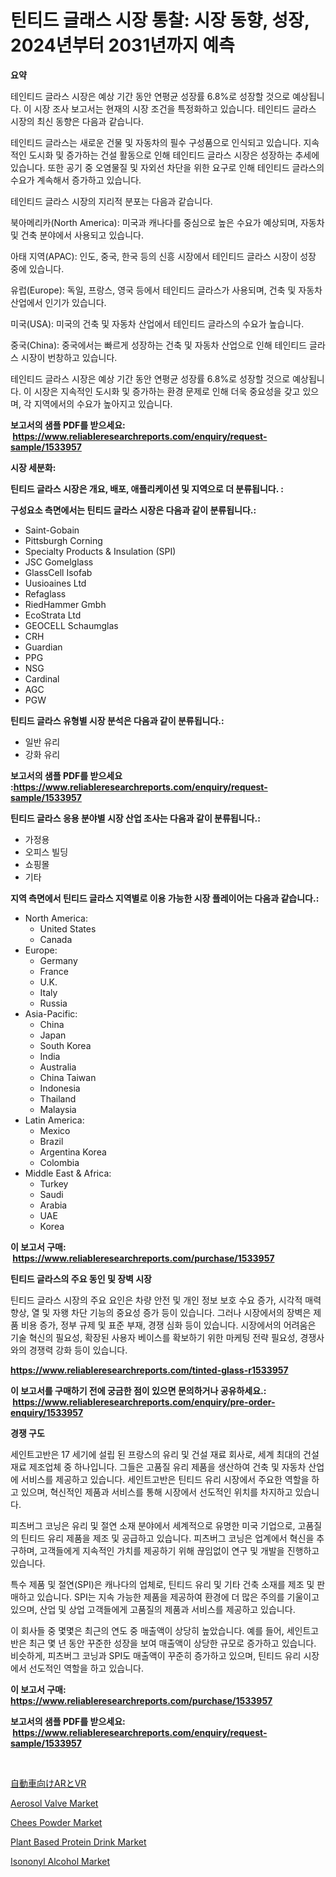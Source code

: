 <p><h1>틴티드 글래스 시장 통찰: 시장 동향, 성장, 2024년부터 2031년까지 예측</h1></p><p><strong>요약</strong></p>
<p><p>테인티드 글라스 시장은 예상 기간 동안 연평균 성장률 6.8%로 성장할 것으로 예상됩니다. 이 시장 조사 보고서는 현재의 시장 조건을 특정화하고 있습니다. 테인티드 글라스 시장의 최신 동향은 다음과 같습니다.</p><p>테인티드 글라스는 새로운 건물 및 자동차의 필수 구성품으로 인식되고 있습니다. 지속적인 도시화 및 증가하는 건설 활동으로 인해 테인티드 글라스 시장은 성장하는 추세에 있습니다. 또한 공기 중 오염물질 및 자외선 차단을 위한 요구로 인해 테인티드 글라스의 수요가 계속해서 증가하고 있습니다.</p><p>테인티드 글라스 시장의 지리적 분포는 다음과 같습니다.</p><p>북아메리카(North America): 미국과 캐나다를 중심으로 높은 수요가 예상되며, 자동차 및 건축 분야에서 사용되고 있습니다.</p><p>아태 지역(APAC): 인도, 중국, 한국 등의 신흥 시장에서 테인티드 글라스 시장이 성장 중에 있습니다.</p><p>유럽(Europe): 독일, 프랑스, 영국 등에서 테인티드 글라스가 사용되며, 건축 및 자동차 산업에서 인기가 있습니다.</p><p>미국(USA): 미국의 건축 및 자동차 산업에서 테인티드 글라스의 수요가 높습니다.</p><p>중국(China): 중국에서는 빠르게 성장하는 건축 및 자동차 산업으로 인해 테인티드 글라스 시장이 번창하고 있습니다.</p><p>테인티드 글라스 시장은 예상 기간 동안 연평균 성장률 6.8%로 성장할 것으로 예상됩니다. 이 시장은 지속적인 도시화 및 증가하는 환경 문제로 인해 더욱 중요성을 갖고 있으며, 각 지역에서의 수요가 높아지고 있습니다.</p></p>
<p><strong>보고서의 샘플 PDF를 받으세요: &nbsp;<a href="https://www.reliableresearchreports.com/enquiry/request-sample/1533957">https://www.reliableresearchreports.com/enquiry/request-sample/1533957</a></strong></p>
<p><strong>시장 세분화:</strong></p>
<p><strong> 틴티드 글라스 시장은 개요, 배포, 애플리케이션 및 지역으로 더 분류됩니다. :</strong></p>
<p><strong>구성요소 측면에서는 틴티드 글라스 시장은 다음과 같이 분류됩니다.:</strong></p>
<p><ul><li>Saint-Gobain</li><li>Pittsburgh Corning</li><li>Specialty Products & Insulation (SPI)</li><li>JSC Gomelglass</li><li>GlassCell Isofab</li><li>Uusioaines Ltd</li><li>Refaglass</li><li>RiedHammer Gmbh</li><li>EcoStrata Ltd</li><li>GEOCELL Schaumglas</li><li>CRH</li><li>Guardian</li><li>PPG</li><li>NSG</li><li>Cardinal</li><li>AGC</li><li>PGW</li></ul></p>
<p><strong> 틴티드 글라스 유형별 시장 분석은 다음과 같이 분류됩니다.:</strong></p>
<p><ul><li>일반 유리</li><li>강화 유리</li></ul></p>
<p><strong>보고서의 샘플 PDF를 받으세요 :<a href="https://www.reliableresearchreports.com/enquiry/request-sample/1533957">https://www.reliableresearchreports.com/enquiry/request-sample/1533957</a></strong></p>
<p><strong> 틴티드 글라스 응용 분야별 시장 산업 조사는 다음과 같이 분류됩니다.:</strong></p>
<p><ul><li>가정용</li><li>오피스 빌딩</li><li>쇼핑몰</li><li>기타</li></ul></p>
<p><strong>지역 측면에서 틴티드 글라스 지역별로 이용 가능한 시장 플레이어는 다음과 같습니다.:</strong></p>
<p><ul>
    <li>
        North America:
        <ul>
            <li>United States</li>
            <li>Canada</li>
        </ul>
    </li>
    <li>
        Europe:
        <ul>
            <li>Germany</li>
            <li>France</li>
            <li>U.K.</li>
            <li>Italy</li>
            <li>Russia</li>
        </ul>
    </li>
    <li>
        Asia-Pacific:
        <ul>
            <li>China</li>
            <li>Japan</li>
            <li>South Korea</li>
            <li>India</li>
            <li>Australia</li>
            <li>China Taiwan</li>
            <li>Indonesia</li>
            <li>Thailand</li>
            <li>Malaysia</li>
        </ul>
    </li>
    <li>
        Latin America:
        <ul>
            <li>Mexico</li>
            <li>Brazil</li>
            <li>Argentina Korea</li>
            <li>Colombia</li>
        </ul>
    </li>
    <li>
        Middle East & Africa:
        <ul>
            <li>Turkey</li>
            <li>Saudi</li>
            <li>Arabia</li>
            <li>UAE</li>
            <li>Korea</li>
        </ul>
    </li>
    </ul></p>
<p><strong>이 보고서 구매: &nbsp;<a href="https://www.reliableresearchreports.com/purchase/1533957">https://www.reliableresearchreports.com/purchase/1533957</a></strong></p>
<p><strong>틴티드 글라스의 주요 동인 및 장벽 시장</strong></p>
<p><p>틴티드 글라스 시장의 주요 요인은 차량 안전 및 개인 정보 보호 수요 증가, 시각적 매력 향상, 열 및 자왱 차단 기능의 중요성 증가 등이 있습니다. 그러나 시장에서의 장벽은 제품 비용 증가, 정부 규제 및 표준 부재, 경쟁 심화 등이 있습니다. 시장에서의 어려움은 기술 혁신의 필요성, 확장된 사용자 베이스를 확보하기 위한 마케팅 전략 필요성, 경쟁사와의 경쟁력 강화 등이 있습니다.</p></p>
<p><strong><a href="https://www.reliableresearchreports.com/tinted-glass-r1533957">https://www.reliableresearchreports.com/tinted-glass-r1533957</a></strong></p>
<p><strong>이 보고서를 구매하기 전에 궁금한 점이 있으면 문의하거나 공유하세요.: &nbsp;<a href="https://www.reliableresearchreports.com/enquiry/pre-order-enquiry/1533957">https://www.reliableresearchreports.com/enquiry/pre-order-enquiry/1533957</a></strong></p>
<p><strong>경쟁 구도</strong></p>
<p><p>세인트고반은 17 세기에 설립 된 프랑스의 유리 및 건설 재료 회사로, 세계 최대의 건설 재료 제조업체 중 하나입니다. 그들은 고품질 유리 제품을 생산하여 건축 및 자동차 산업에 서비스를 제공하고 있습니다. 세인트고반은 틴티드 유리 시장에서 주요한 역할을 하고 있으며, 혁신적인 제품과 서비스를 통해 시장에서 선도적인 위치를 차지하고 있습니다.</p><p>피츠버그 코닝은 유리 및 절연 소재 분야에서 세계적으로 유명한 미국 기업으로, 고품질의 틴티드 유리 제품을 제조 및 공급하고 있습니다. 피츠버그 코닝은 업계에서 혁신을 추구하며, 고객들에게 지속적인 가치를 제공하기 위해 끊임없이 연구 및 개발을 진행하고 있습니다.</p><p>특수 제품 및 절연(SPI)은 캐나다의 업체로, 틴티드 유리 및 기타 건축 소재를 제조 및 판매하고 있습니다. SPI는 지속 가능한 제품을 제공하여 환경에 더 많은 주의를 기울이고 있으며, 산업 및 상업 고객들에게 고품질의 제품과 서비스를 제공하고 있습니다.</p><p>이 회사들 중 몇몇은 최근의 연도 중 매출액이 상당히 높았습니다. 예를 들어, 세인트고반은 최근 몇 년 동안 꾸준한 성장을 보여 매출액이 상당한 규모로 증가하고 있습니다. 비슷하게, 피츠버그 코닝과 SPI도 매출액이 꾸준히 증가하고 있으며, 틴티드 유리 시장에서 선도적인 역할을 하고 있습니다.</p></p>
<p><strong>이 보고서 구매: &nbsp; <a href="https://www.reliableresearchreports.com/purchase/1533957">https://www.reliableresearchreports.com/purchase/1533957</a></strong></p>
<p><strong>보고서의 샘플 PDF를 받으세요: &nbsp;<a href="https://www.reliableresearchreports.com/enquiry/request-sample/1533957">https://www.reliableresearchreports.com/enquiry/request-sample/1533957</a></strong><strong></strong></p>
<p>&nbsp;</p>
<p><p><a href="https://github.com/vlcostes/Market-Research-Report-List-1/blob/main/511726619104.md">自動車向けARとVR</a></p><p><a href="https://issuu.com/reportprime-2/docs/aerosol-valve-market-size-2030.pptx">Aerosol Valve Market</a></p><p><a href="https://github.com/khayangel/Market-Research-Report-List-2/blob/main/chees-powder-market.md">Chees Powder Market</a></p><p><a href="https://github.com/eeaveuhhh/Market-Research-Report-List-2/blob/main/plant-based-protein-drink-market.md">Plant Based Protein Drink Market</a></p><p><a href="https://issuu.com/reportprime-2/docs/isononyl-alcohol-market-size-2030.pptx">Isononyl Alcohol Market</a></p></p>